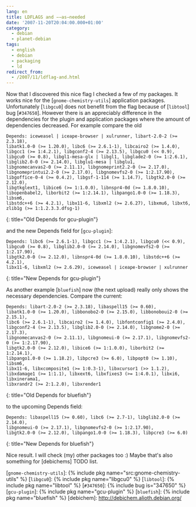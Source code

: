 ```yaml
---
lang: en
title: LDFLAGS and −−as−needed
date: '2007-11-20T20:04:00.000+01:00'
category:
  - debian
  - planet-debian
tags:
  - english
  - debian
  - packaging
  - ld
redirect_from:
  - /2007/11/ldflag-and.html
---
```


Now that I discovered this nice flag I checked a few of my packages. It works
nice for the [`gnome-chemistry-utils`] application packages. Unfortunately
[`libgcu0`] does not benefit from the flag because of [`libtool`] bug
[`#347650`]. However there is an appreciably difference in the dependencies for
the plugin and application packages where the amount of dependencies
decreased. For example compare the old

```text
Depends: iceweasel | iceape-browser | xulrunner, libart-2.0-2 (>= 2.3.18),
libatk1.0-0 (>= 1.20.0), libc6 (>= 2.6.1-1), libcairo2 (>= 1.4.0),
libgcc1 (>= 1:4.2.1), libgconf2-4 (>= 2.13.5), libgcu0 (<< 0.9),
libgcu0 (>= 0.8), libgl1-mesa-glx | libgl1, libglade2-0 (>= 1:2.6.1),
libglib2.0-0 (>= 2.14.0), libglu1-mesa | libglu1,
libgnomecanvas2-0 (>= 2.11.1), libgnomeprint2.2-0 (>= 2.17.0),
libgnomeprintui2.2-0 (>= 2.17.0), libgnomevfs2-0 (>= 1:2.17.90),
libgoffice-0-4 (>= 0.4.2), libgsf-1-114 (>= 1.14.7), libgtk2.0-0 (>= 2.12.0),
libgtkglext1, libice6 (>= 1:1.0.0), libnspr4-0d (>= 1.8.0.10),
libopenbabel2, liborbit2 (>= 1:2.14.1), libpango1.0-0 (>= 1.18.3), libsm6,
libstdc++6 (>= 4.2.1), libx11-6, libxml2 (>= 2.6.27), libxmu6, libxt6,
zlib1g (>= 1:1.2.3.3.dfsg-1)
```
{: title="Old Depends for gcu-plugin"}

and the new Depends field for [`gcu-plugin`]:

```text
Depends: libc6 (>= 2.6.1-1), libgcc1 (>= 1:4.2.1), libgcu0 (<< 0.9),
libgcu0 (>= 0.8), libglib2.0-0 (>= 2.14.0), libgnomevfs2-0 (>= 1:2.17.90),
libgtk2.0-0 (>= 2.12.0), libnspr4-0d (>= 1.8.0.10), libstdc++6 (>= 4.2.1),
libx11-6, libxml2 (>= 2.6.29), iceweasel | iceape-browser | xulrunner
```
{: title="New Depends for gcu-plugin"}

As another example [`bluefish`] now (the next upload) really only shows the
necessary dependencies. Compare the current:

```text
Depends: libart-2.0-2 (>= 2.3.18), libaspell15 (>= 0.60),
libatk1.0-0 (>= 1.20.0), libbonobo2-0 (>= 2.15.0), libbonoboui2-0 (>= 2.15.1),
libc6 (>= 2.6.1-1), libcairo2 (>= 1.4.0), libfontconfig1 (>= 2.4.0),
libgconf2-4 (>= 2.13.5), libglib2.0-0 (>= 2.14.0), libgnome2-0 (>= 2.17.3),
libgnomecanvas2-0 (>= 2.11.1), libgnomeui-0 (>= 2.17.1), libgnomevfs2-0 (>= 1:2.17.90),
libgtk2.0-0 (>= 2.12.0), libice6 (>= 1:1.0.0), liborbit2 (>= 1:2.14.1),
libpango1.0-0 (>= 1.18.2), libpcre3 (>= 6.0), libpopt0 (>= 1.10), libsm6,
libx11-6, libxcomposite1 (>= 1:0.3-1), libxcursor1 (>> 1.1.2),
libxdamage1 (>= 1:1.1), libxext6, libxfixes3 (>= 1:4.0.1), libxi6, libxinerama1,
libxrandr2 (>= 2:1.2.0), libxrender1
```
{: title="Old Depends for bluefish"}

to the upcoming Depends field:

```text
Depends: libaspell15 (>= 0.60), libc6 (>= 2.7-1), libglib2.0-0 (>= 2.14.0),
libgnomeui-0 (>= 2.17.1), libgnomevfs2-0 (>= 1:2.17.90),
libgtk2.0-0 (>= 2.12.0), libpango1.0-0 (>= 1.18.3), libpcre3 (>= 6.0)
```
{:  title="New Depends for bluefish"}

Nice result. I will check (my) other packages too :) Maybe that's also
something for [debichems] TODO list.

[`gnome-chemistry-utils`]: {% include pkg name="src:gnome-chemistry-utils" %}
[`libgcu0`]: {% include pkg name="libgcu0" %}
[`libtool`]: {% include pkg name="libtool" %}
[`#347650`]: {% include bug is="347650" %}
[`gcu-plugin`]: {% include pkg name="gcu-plugin" %}
[`bluefish`]: {% include pkg name="bluefish" %}
[debichem]: http://debichem.alioth.debian.org/


<!-- vim: set tw=79 ts=2 sw=2 ai si et: -->
